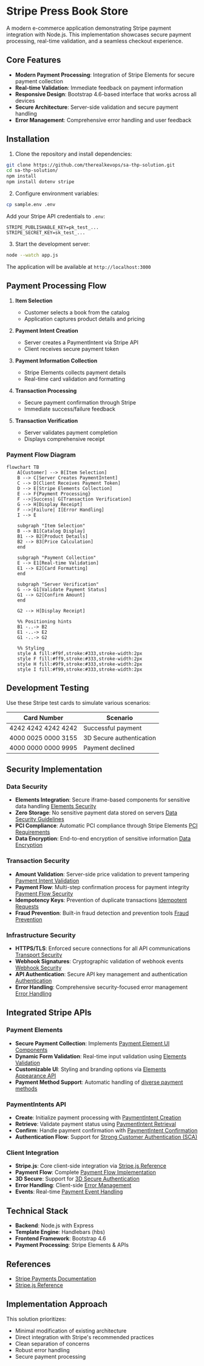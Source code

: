 # Stripe Press Book Store

A modern e-commerce application demonstrating Stripe payment integration with Node.js. This implementation showcases secure payment processing, real-time validation, and a seamless checkout experience.

## Core Features

- **Modern Payment Processing**: Integration of Stripe Elements for secure payment collection
- **Real-time Validation**: Immediate feedback on payment information
- **Responsive Design**: Bootstrap 4.6-based interface that works across all devices
- **Secure Architecture**: Server-side validation and secure payment handling
- **Error Management**: Comprehensive error handling and user feedback

## Installation

1. Clone the repository and install dependencies:
```bash
git clone https://github.com/therealkevops/sa-thp-solution.git
cd sa-thp-solution/
npm install
npm install dotenv stripe
```

2. Configure environment variables:
```bash
cp sample.env .env
```

Add your Stripe API credentials to `.env`:
```
STRIPE_PUBLISHABLE_KEY=pk_test_...
STRIPE_SECRET_KEY=sk_test_...
```

3. Start the development server:
```bash
node --watch app.js
```

The application will be available at `http://localhost:3000`

## Payment Processing Flow

1. **Item Selection**
   - Customer selects a book from the catalog
   - Application captures product details and pricing

2. **Payment Intent Creation**
   - Server creates a PaymentIntent via Stripe API
   - Client receives secure payment token

3. **Payment Information Collection**
   - Stripe Elements collects payment details
   - Real-time card validation and formatting

4. **Transaction Processing**
   - Secure payment confirmation through Stripe
   - Immediate success/failure feedback

5. **Transaction Verification**
   - Server validates payment completion
   - Displays comprehensive receipt

### Payment Flow Diagram

```mermaid
flowchart TB
    A[Customer] --> B[Item Selection]
    B --> C[Server Creates PaymentIntent]
    C --> D[Client Receives Payment Token]
    D --> E[Stripe Elements Collection]
    E --> F{Payment Processing}
    F -->|Success| G[Transaction Verification]
    G --> H[Display Receipt]
    F -->|Failure| I[Error Handling]
    I --> E
    
    subgraph "Item Selection"
    B --> B1[Catalog Display]
    B1 --> B2[Product Details]
    B2 --> B3[Price Calculation]
    end
    
    subgraph "Payment Collection"
    E --> E1[Real-time Validation]
    E1 --> E2[Card Formatting]
    end
    
    subgraph "Server Verification"
    G --> G1[Validate Payment Status]
    G1 --> G2[Confirm Amount]
    end
    
    G2 --> H[Display Receipt]

    %% Positioning hints
    B1 -..-> B2
    E1 -..-> E2
    G1 -..-> G2
    
    %% Styling
    style A fill:#f9f,stroke:#333,stroke-width:2px
    style F fill:#ff9,stroke:#333,stroke-width:2px
    style H fill:#9f9,stroke:#333,stroke-width:2px
    style I fill:#f99,stroke:#333,stroke-width:2px
```

## Development Testing

Use these Stripe test cards to simulate various scenarios:

| Card Number | Scenario |
|------------|----------|
| 4242 4242 4242 4242 | Successful payment |
| 4000 0025 0000 3155 | 3D Secure authentication |
| 4000 0000 0000 9995 | Payment declined |


## Security Implementation

### Data Security
- **Elements Integration**: Secure iframe-based components for sensitive data handling [Elements Security](https://docs.stripe.com/security#stripe-elements)
- **Zero Storage**: No sensitive payment data stored on servers [Data Security Guidelines](https://docs.stripe.com/security#data-security)
- **PCI Compliance**: Automatic PCI compliance through Stripe Elements [PCI Requirements](https://docs.stripe.com/security#pci-compliance)
- **Data Encryption**: End-to-end encryption of sensitive information [Data Encryption](https://docs.stripe.com/security#data-security)

### Transaction Security
- **Amount Validation**: Server-side price validation to prevent tampering [Payment Intent Validation](https://docs.stripe.com/api/payment_intents/object#payment_intent_object-amount)
- **Payment Flow**: Multi-step confirmation process for payment integrity [Payment Flow Security](https://docs.stripe.com/security#payment-security)
- **Idempotency Keys**: Prevention of duplicate transactions [Idempotent Requests](https://docs.stripe.com/api/idempotent_requests)
- **Fraud Prevention**: Built-in fraud detection and prevention tools [Fraud Prevention](https://docs.stripe.com/fraud-prevention)

### Infrastructure Security
- **HTTPS/TLS**: Enforced secure connections for all API communications [Transport Security](https://docs.stripe.com/security#transport-security)
- **Webhook Signatures**: Cryptographic validation of webhook events [Webhook Security](https://docs.stripe.com/webhooks/signatures)
- **API Authentication**: Secure API key management and authentication [Authentication](https://docs.stripe.com/authentication)
- **Error Handling**: Comprehensive security-focused error management [Error Handling](https://docs.stripe.com/error-handling)

## Integrated Stripe APIs

### Payment Elements
- **Secure Payment Collection**: Implements [Payment Element UI Components](https://docs.stripe.com/elements/payment-element)
- **Dynamic Form Validation**: Real-time input validation using [Elements Validation](https://docs.stripe.com/elements/input-validation)
- **Customizable UI**: Styling and branding options via [Elements Appearance API](https://docs.stripe.com/elements/appearance-api)
- **Payment Method Support**: Automatic handling of [diverse payment methods](https://docs.stripe.com/elements/payment-element#payment-methods)

### PaymentIntents API
- **Create**: Initialize payment processing with [PaymentIntent Creation](https://docs.stripe.com/api/payment_intents/create)
- **Retrieve**: Validate payment status using [PaymentIntent Retrieval](https://docs.stripe.com/api/payment_intents/retrieve)
- **Confirm**: Handle payment confirmation with [PaymentIntent Confirmation](https://docs.stripe.com/api/payment_intents/confirm)
- **Authentication Flow**: Support for [Strong Customer Authentication (SCA)](https://docs.stripe.com/strong-customer-authentication)

### Client Integration
- **Stripe.js**: Core client-side integration via [Stripe.js Reference](https://docs.stripe.com/js)
- **Payment Flow**: Complete [Payment Flow Implementation](https://docs.stripe.com/payments/accept-a-payment)
- **3D Secure**: Support for [3D Secure Authentication](https://docs.stripe.com/payments/3d-secure)
- **Error Handling**: Client-side [Error Management](https://docs.stripe.com/error-handling)
- **Events**: Real-time [Payment Event Handling](https://docs.stripe.com/webhooks/payment-events)

## Technical Stack

- **Backend**: Node.js with Express
- **Template Engine**: Handlebars (hbs)
- **Frontend Framework**: Bootstrap 4.6
- **Payment Processing**: Stripe Elements & APIs

## References

- [Stripe Payments Documentation](https://docs.stripe.com/payments/quickstart?lang=node#init-elements-html)
- [Stripe.js Reference](https://docs.stripe.com/js)

## Implementation Approach

This solution prioritizes:
- Minimal modification of existing architecture
- Direct integration with Stripe's recommended practices
- Clean separation of concerns
- Robust error handling
- Secure payment processing
